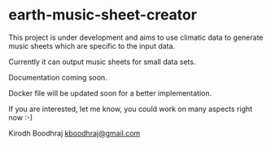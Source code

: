 # earth-music-sheet-creator

This project is under development and aims to use climatic data to generate music sheets which are specific to the input data.

Currently it can output music sheets for small data sets.

Documentation coming soon.

Docker file will be updated soon for a better implementation.

If you are interested, let me know, you could work on many aspects right now :-)

Kirodh Boodhraj
kboodhraj@gmail.com